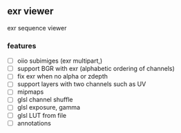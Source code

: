 ## exr viewer

exr sequence viewer

### features

- [ ] oiio subimiges (exr multipart,)
- [ ] support BGR with exr (alphabetic ordering of channels)
- [ ] fix exr when no alpha or zdepth
- [ ] support layers with two channels such as UV
- [ ] mipmaps
- [ ] glsl channel shuffle
- [ ] glsl exposure, gamma
- [ ] glsl LUT from file
- [ ] annotations